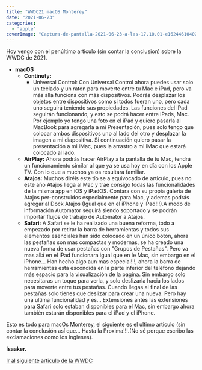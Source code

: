 ```yaml
---
title: "WWDC21 macOS Monterey"
date: "2021-06-23"
categories: 
  - "apple"
coverImage: "Captura-de-pantalla-2021-06-23-a-las-17.10.01-e1624461040212.png"
---
```


Hoy vengo con el penúltimo articulo (sin contar la conclusion) sobre la WWDC de 2021.

- **macOS**
    - **Continuty:** 
        - Universal Control: Con Universal Control ahora puedes usar solo un teclado y un raton para moverte entre tu Mac e iPad, pero va más allá funciona con más dispositivos. Podrás desplazar los objetos entre dispositivos como si todos fueran uno, pero cada uno seguirá teniendo sus propiedades. Las funciones del iPad seguirán funcionando, y esto se podrá hacer entre iPads, Mac. Por ejemplo yo tengo una foto en el iPad y quiero pasarla al MacBook para agregarla a mi Presentación, pues solo tengo que colocar ambos dispositivos uno al lado del otro y desplazar la imagen a mi diapositiva. Si continuación quiero pasar la presentación a mi iMac, pues la arrastro a mi iMac que estará colocado al lado.
    - **AirPlay:** Ahora podrás hacer AirPlay a la pantalla de tu Mac, tendrá un funcionamiento similar al que ya se usa hoy en día con los Apple TV. Con lo que a muchos ya os resultara familiar.
    - **Atajos:** Muchos diréis este tío se a equivocado de articulo, pues no este año Atajos llega al Mac y trae consigo todas las funcionalidades de la misma app en iOS y iPadOS. Contara con su propia galería de Atajos per-construidos especialmente para Mac, y ademas podrás agregar al Dock Atajos (Igual que en el iPhone y iPad!!!).A modo de información Automator seguirá siendo soportado y se podrán importar flujos de trabajo de Automator a Atajos.
    - **Safari:** A Safari se le ha realizado una buena reforma, todo a empezado por retirar la barra de herramientas y todos sus elementos esenciales han sido colocado en un único botón, ahora las pestañas son mas compactas y modernas, se ha creado una nueva forma de usar pestañas con "Grupos de Pestañas". Pero va mas allá en el iPad funcionara igual que en le Mac, sin embargo en el iPhone... Han hecho algo aun mas especial!!!, ahora la barra de herramientas esta escondida en la parte inferior del teléfono dejando más espacio para la visualización de la pagina. Sin embargo solo necesitaras un toque para verla, y solo deslizarla hacia los lados para moverte entre tus pestañas. Cuando llegas al final de las pestañas solo tienes que deslizar para crear una nueva. Pero hay una ultima funcionalidad y es... Extensiones antes las extensiones para Safari solo estaban disponibles para el Mac, sin embargo ahora también estarán disponibles para el iPad y el iPhone.

Esto es todo para macOs Monterey, el siguiente es el ultimo articulo (sin contar la conclusión así que... Hasta la Proxima!!!.(No sé porque escribo las exclamaciones como los ingleses).

**Isaaker.**

[Ir al siguiente articulo de la WWDC](https://piscinadeentropia.es/wwdc21-apple-developers/)
